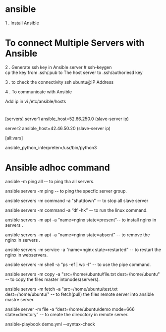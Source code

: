 # ansible


1 . Install Ansible
# To connect Multiple Servers with Ansible
2 . Generate ssh key in Ansible server # ssh-keygen    
cp the key from .ssh/.pub  to The host server to .ssh/authoriesd key

3 . to check the connectivity    ssh ubuntu@IP Address

4 . To communicate with Ansible

Add ip in vi /etc/ansible/hosts
# 
[servers]
server1 ansible_host=52.66.250.0 (slave-server ip)

server2 ansible_host=42.46.50.20 (slave-server  ip)

[all:vars]

ansible_python_interpreter=/usr/bin/python3

# Ansible adhoc command

ansible -m ping all                     -- to ping tha all servers.

ansible servers -m ping                 -- to ping the specfic server group.

ansible servers -m command -a "shutdown"  -- to stop all slave server

ansible servers -m command -a “df -hk”    -- to run the linux command.

ansible servers -m apt -a “name=nginx state=present”-- to install nginx in servers .

ansible servers -m apt -a “name=nginx state=absent” --  to remove the nginx in servers .

ansible servers -m service -a “name=nginx state=restarted”   --  to restart the nginx in webservers.

ansible servers -m shell -a “ps -ef | wc -l”   --   to  use the  pipe command.

ansible servers -m copy -a "src=/home/ubuntu/file.txt dest=/home/ubuntu"    --  to copy the files master intonodes(servers).

ansible servers -m fetch -a "src=/home/ubuntu/test.txt dest=/home/ubuntu/"  --  to fetch(pull)  the files remote server into ansible mastre server.

ansible server -m file -a  “dest=/home/ubuntu/demo mode=666 state=directory” -- to create the direcctory in remote server.

ansible-playbook demo.yml  --syntax-check

